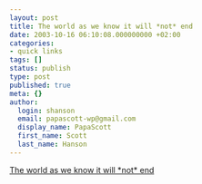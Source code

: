 ```yaml
---
layout: post
title: The world as we know it will *not* end
date: 2003-10-16 06:10:08.000000000 +02:00
categories:
- quick links
tags: []
status: publish
type: post
published: true
meta: {}
author:
  login: shanson
  email: papascott-wp@gmail.com
  display_name: PapaScott
  first_name: Scott
  last_name: Hanson
---
```

<p><a title="There will be no Cubs-Red Sox World Series" href="http://sports.yahoo.com/mlb/recap?gid=231015116">The world as we know it will *not* end</a></p>
